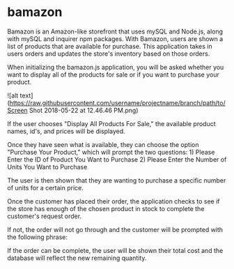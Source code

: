 # bamazon

Bamazon is an Amazon-like storefront that uses mySQL and Node.js, along with mySQL and inquirer npm packages. With Bamazon, users are shown a list of products that are available for purchase.  This application takes in users orders and updates the store's inventory based on those orders.

When initializing the bamazon.js application, you will be asked whether you want to display all of the products for sale or if you want to purchase your product.

![alt text](https://raw.githubusercontent.com/username/projectname/branch/path/to/Screen Shot 2018-05-22 at 12.46.46 PM.png)

If the user chooses "Display All Products For Sale," the available product names, id's, and prices will be displayed.

Once they have seen what is available, they can choose the option "Purchase Your Product," which will prompt the two questions:
    1) Please Enter the ID of Product You Want to Purchase
    2) Please Enter the Number of Units You Want to Purchase

The user is then shown that they are wanting to purchase a specific number of units for a certain price.

Once the customer has placed their order, the application checks to see if the store has enough of the chosen product in stock to complete the customer's request order.

If not, the order will not go through and the customer will be prompted with the following phrase:

If the order can be complete, the user will be shown their total cost and the database will reflect the new remaining quantity.
